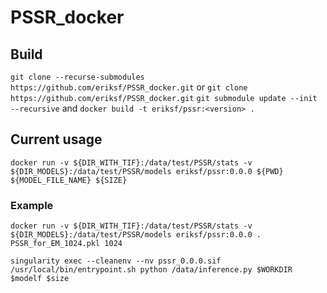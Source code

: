 # PSSR_docker

## Build
`git clone --recurse-submodules https://github.com/eriksf/PSSR_docker.git`
or
`git clone https://github.com/eriksf/PSSR_docker.git`
`git submodule update --init --recursive`
and
`docker build -t eriksf/pssr:<version> .`

## Current usage
`docker run -v ${DIR_WITH_TIF}:/data/test/PSSR/stats -v ${DIR_MODELS}:/data/test/PSSR/models eriksf/pssr:0.0.0 ${PWD} ${MODEL_FILE_NAME} ${SIZE}`

### Example
`docker run -v ${DIR_WITH_TIF}:/data/test/PSSR/stats -v ${DIR_MODELS}:/data/test/PSSR/models eriksf/pssr:0.0.0 . PSSR_for_EM_1024.pkl 1024`

`singularity exec --cleanenv --nv pssr_0.0.0.sif /usr/local/bin/entrypoint.sh python /data/inference.py $WORKDIR $modelf $size`
